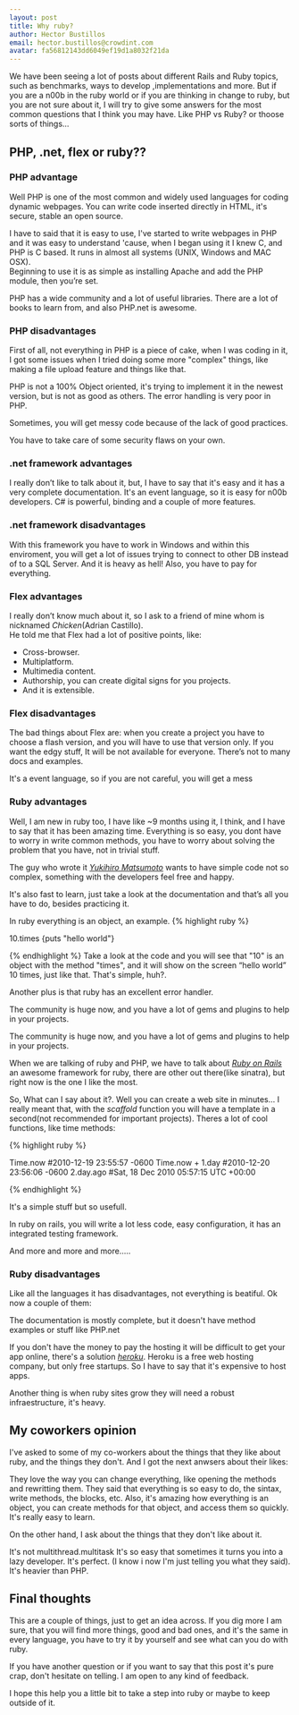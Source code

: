 ```yaml
---
layout: post
title: Why ruby?
author: Hector Bustillos
email: hector.bustillos@crowdint.com
avatar: fa56812143dd6049ef19d1a8032f21da
---
```


We have been seeing a lot of posts about different Rails and Ruby topics,
such as  benchmarks, ways to develop ,implementations and more. But if you
are a n00b in the ruby world or if you are thinking in change to ruby, but you
are not sure about it, I will try to give some answers for the most common
questions that I think you may have.
Like PHP vs Ruby? or thoose sorts of things...

## PHP, .net, flex or ruby??

### PHP advantage

Well PHP is one of the most common and widely used languages for
 coding dynamic webpages. You can write code inserted directly in HTML,
 it's secure, stable an open source.

I have to said that it is easy to use, I've started to write webpages 
in PHP and it was easy to understand 'cause, when I began using it I knew C, 
and PHP is C based.  It runs in almost all systems (UNIX, Windows and MAC OSX).  
Beginning to use it is as simple as installing Apache and add the PHP module,
 then you’re set.

PHP has a wide community and a lot of useful libraries.
There are a lot of books to learn from, and also PHP.net is awesome.

### PHP disadvantages

First of all, not everything in PHP is a piece of cake, when I was coding in it, 
I got some issues when I tried doing some more "complex" things, like making a 
file upload feature and things like that.

PHP is not a 100% Object oriented, it's trying to implement it in the newest version, but is not as good as others.
The error handling is very poor in PHP.

Sometimes, you will get messy code because of  the lack of good practices.

You have to take care of some security flaws on your own.

### .net framework advantages

I really don’t like to talk about it, but, I have to say that it's easy and it has a 
very complete documentation.  It's an event language, so it is easy for n00b developers. 
C# is powerful, binding and a couple of more features.

### .net framework disadvantages

With this framework you have to work in Windows and within this enviroment, you will get a 
lot of issues trying to connect to other DB instead of to a SQL Server. And it is heavy as hell! 
Also, you have to pay for everything.


### Flex advantages
I really don’t know much about it, so I ask to a friend of mine whom is nicknamed *Chicken*(Adrian Castillo).   
He told me that Flex had a lot of positive points, like:
* Cross-browser.
* Multiplatform.
* Multimedia content.
* Authorship, you can create digital signs for you projects.
* And it is extensible.
 
 
### Flex disadvantages

The bad things about Flex are: 
when you create a project you have to choose a flash version, and you will 
have to use that version only. If you want the edgy stuff, It will be not available 
for everyone. There’s not to many docs and examples.

It's a event language, so if you are not careful, you will get a mess

### Ruby advantages

Well, I am new in ruby too, I have like ~9 months using it, I think, and I have to say that
it has been amazing time. Everything is so easy, you dont have to worry in write
common methods, you have to worry about solving the problem that you have, not in trivial
stuff.

The guy who wrote it [*Yukihiro Matsumoto*](http://en.wikipedia.org/wiki/Yukihiro_Matsumoto) wants to have simple code 
not so complex, something with the developers feel free and happy.

It's also fast to learn, just take a look at the documentation and that’s all you have to do, besides practicing it.

In ruby everything is an object, an example.
{% highlight ruby %}

10.times {puts "hello world"}

{% endhighlight %}
Take a look at the code and you will see that "10" is an object with the method "times", and it will show on the screen “hello world” 10 times, just like that. That's simple, huh?.

Another plus is that ruby has an excellent error handler.

The community is huge now, and you have a lot of gems and plugins to help in your projects.

The community is huge now, and you have a lot of gems and plugins to help in your projects.
 
When we are talking of ruby and PHP, we have to talk about [*Ruby on Rails*](http://rubyonrails.org) an
awesome framework for ruby, there are other out there(like sinatra), but
right now is the one I like the most.

So, What can I say about it?. Well you can create a web site in minutes...
I really meant that, with the *scaffold* function you will have a template 
in a second(not recommended for important projects).
Theres a lot of cool functions, like time methods:

{% highlight ruby %}

Time.now
 #2010-12-19 23:55:57 -0600
Time.now + 1.day
 #2010-12-20 23:56:06 -0600
2.day.ago
 #Sat, 18 Dec 2010 05:57:15 UTC +00:00

{% endhighlight %}

It's a simple stuff but so usefull.

In ruby on rails, you will write a lot less code,
 easy configuration, it has an integrated testing framework.
 
And more and more and more.....

### Ruby disadvantages

Like all the languages it has disadvantages, not everything is beatiful.
 Ok now a couple of them:

The documentation is mostly complete, but it doesn't have method examples or stuff
like PHP.net

If you don't have the money to pay the hosting it will be difficult to get your app
online, there's a solution [*heroku*](http://www.heroku.com). Heroku is a free web  hosting company, but only free startups.
So I have to say that it's expensive to host apps.

Another thing is when ruby sites grow they will need a
robust infraestructure, it's heavy.


## My coworkers opinion
I've asked to some of my co-workers about the things that they like about ruby,
and the things they don't. And I got the next anwsers about their likes:

They love the way you can change everything, like opening the methods and rewritting
them.
They said that everything is so easy to do, the sintax, write methods, the blocks,
etc.
Also, it's amazing how everything is an object, you can create methods for
that object, and access them so quickly.
It's really easy to learn.

On the other hand, I ask about the things that they don't like about it.

It's not multithread.multitask
It's so easy that sometimes it turns you into a lazy developer.
It's perfect. (I know i now I'm just telling you what they said).
It's heavier than PHP.


## Final thoughts
This are a couple of things, just to get an idea across. If you dig more I am sure,
that you will find more things, good and bad ones, and it's the same in every
language, you have to try it by yourself and see what can you do with ruby.

If you have another question or if you want to say that this post it's pure
crap, don't hesitate on telling. I am open to any kind of feedback. 

I hope this help you a little bit to take a step into ruby or maybe to keep 
outside of it.







